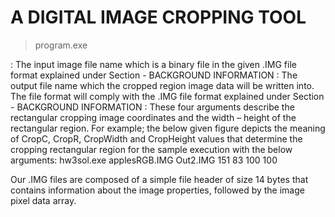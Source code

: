 # A DIGITAL IMAGE CROPPING TOOL
>program.exe <InputImageFileName> <OutputCropImageFileName> <CropC> <CropR> <CropWidth> <CropHeight>

<InputImageFileName> : The input image file name which is a binary file in the given .IMG file
format explained under Section - BACKGROUND INFORMATION
<OutputCropImageFileName> : The output file name which the cropped region image data
will be written into. The file format will comply with the .IMG file format explained under
Section - BACKGROUND INFORMATION
<CropC> <CropR> <CropWidth> <CropHeight> : These four arguments describe the
rectangular cropping image coordinates and the width – height of the rectangular region.
For example; the below given figure depicts the meaning of CropC, CropR, CropWidth and
CropHeight values that determine the cropping rectangular region for the sample execution
with the below arguments:
hw3sol.exe applesRGB.IMG Out2.IMG 151 83 100 100

Our .IMG files are composed of a simple file header of size 14 bytes that contains information about the
image properties, followed by the image pixel data array.

